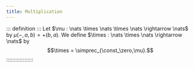 ```yaml
---
title: Multiplication
---
```


::: definition :::
Let $\mu : \nats \times \nats \times \nats \rightarrow \nats$ by $\mu(-,a,b) = \plus(b,a)$. We define $\times : \nats \times \nats \rightarrow \nats$ by $$\times = \simprec_{\const_\zero,\mu}.$$ 
::::::::::::::::::
